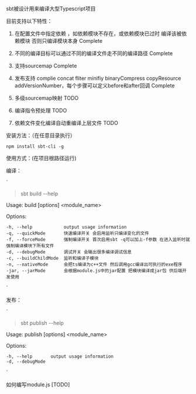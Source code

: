 
sbt被设计用来编译大型Typescript项目

目前支持以下特性：

1. 在配置文件中指定依赖 ，如依赖模块不存在，或依赖模块已过时 编译该被依赖模块 否则只编译模块本身 Complete

2. 不同的编译目标可以通过不同的编译文件走不同的编译路径 Complete

3. 支持sourcemap Complete

4. 发布支持 complie concat fliter minifiy binaryCompress copyResource addVersionNumber，每个步骤可以定义before和after回调  Complete

4. 多级sourcemap映射 TODO

5. 编译指令预处理 TODO

6. 依赖文件变化编译自动重编译上层文件 TODO


安装方法：（在任意目录执行）

`
npm install sbt-cli -g
`


使用方式：(在项目根路径运行)

编译：

`
 > sbt build --help

  Usage: build [options] <module_name>

  Options:

    -h, --help            output usage information
    -q, --quickMode       快速编译开关 会启用监听只编译变化的文件
    -f, --forceMode       强制编译开关 首次启用sbt -q可以加上-f参数 在进入监听时就强制编译模块下所有文件
    -d, --debugMode       调试开关 会输出很多编译调试信息
    -c, --buildChildMode  监听和编译子模块
    -n, --nativeMode      会把ts编译为c++文件 然后调用gcc编译出可执行的exe程序
    -jar, --jarMode       会根据module.js中的jar配置 把模块编译成jar包 供后端开发使用

`

发布：

`
> sbt publish --help

  Usage: publish [options] <module_name>

  Options:

    -h, --help       output usage information
    -d, --debugMode

`


如何编写module.js [TODO]